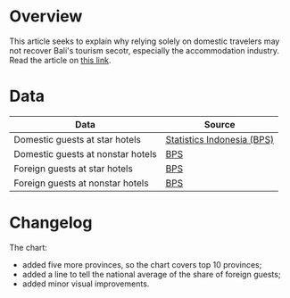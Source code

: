 # Overview

This article seeks to explain why relying solely on domestic travelers may not recover Bali's tourism secotr, especially the accommodation industry. Read the article on [this link](https://www.thejakartapost.com/business/2022/01/18/domestic-travelers-not-enough-to-revive-bali-tourism.html).


# Data

Data | Source |  
---- | ------ |  
Domestic guests at star hotels | [Statistics Indonesia (BPS)](https://bps.go.id/indicator/16/328/1/jumlah-tamu-indonesia-pada-hotel-bintang.html) |  
Domestic guests at nonstar hotels | [BPS](https://bps.go.id/indicator/16/329/1/jumlah-tamu-indonesia-pada-hotel-non-bintang.html) |  
Foreign guests at star hotels | [BPS](https://bps.go.id/indicator/16/310/1/jumlah-tamu-asing-pada-hotel-bintang.html) |  
Foreign guests at nonstar hotels | [BPS](https://bps.go.id/indicator/16/326/1/jumlah-tamu-asing-pada-hotel-non-bintang-.html) |  


# Changelog

The chart:
- added five more provinces, so the chart covers top 10 provinces;  
- added a line to tell the national average of the share of foreign guests;  
- added minor visual improvements.
